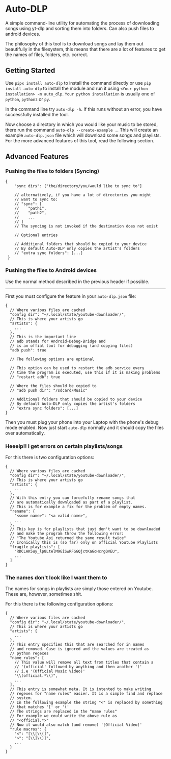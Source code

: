 # Auto-DLP
A simple command-line utility for automating the process of downloading songs using yt-dlp and sorting them into folders. Can also push files to android devices.

The philosophy of this tool is to download songs and lay them out beautifully in the filesystem, this means that there are a lot of features to get the names of files, folders, etc. correct.

## Getting Started
Use ```pipx install auto-dlp``` to install the command directly or use
```pip install auto-dlp``` to install the module and run it using ```<Your python installation> -m auto_dlp```.
```Your python installation``` is usually one of ```python```, ```python3``` or ```py```.

In the command line try ```auto-dlp -h```. If this runs without an error, you have successfully installed the tool.

Now choose a directory in which you would like your music to be stored, there run the command ```auto-dlp --create-example .```. This will create an example ```auto-dlp.json``` file which will download some songs and playlists. For the more advanced features of this tool, read the following section.

## Advanced Features

### Pushing the files to folders (Syncing)
```jsonc
{
    "sync dirs": ["the/directory/you/would like to sync to"]
    
    // alternatively, if you have a lot of directories you might
    // want to sync to:
    // "sync": [
    //    "path1",
    //    "path2",
    //    ...
    // ]
    // The syncing is not invoked if the destination does not exist
    
    // Optional entries
    
    // Additional folders that should be copied to your device
    // By default Auto-DLP only copies the artist's folders
    // "extra sync folders": [...]
 }
```


### Pushing the files to Android devices
Use the normal method described in the previous header if possible.


------


First you must configure the feature in your `auto-dlp.json` file:
```jsonc
{
  // Where various files are cached
  "config dir": "~/.local/state/youtube-downloader/",
  // This is where your artists go
  "artists": {
    ...
  },
  // This is the important line
  // adb stands for Android-Debug-Bridge and
  // is an offial tool for debugging (and copying files)
  "adb push": true

  // The following options are optional
  
  // This option can be used to restart the adb service every
  // time the program is executed, use this if it is making problems
  // "restart adb": true
  
  // Where the files should be copied to 
  // "adb push dir": "/sdcard/Music"
  
  // Additional folders that should be copied to your device
  // By default Auto-DLP only copies the artist's folders
  // "extra sync folders": [...]
}
```

Then you must plug your phone into your Laptop with the phone's debug mode enabled. Now just start `auto-dlp` normally and it should copy the files over automatically.

### Heeelp!! I get errors on certain playlists/songs

For this there is two configuration options:
```jsonc
{
  // Where various files are cached
  "config dir": "~/.local/state/youtube-downloader/",
  // This is where your artists go
  "artists": {
    ...
  },
  // With this entry you can forcefully rename songs that
  // are automatically downloaded as part of a playlist.
  // This is for example a fix for the problem of empty names.
  "rename": {
    "<some name>": "<a valid name>",
    ...
  },
  // This key is for playlists that just don't want to be downloaded
  // and make the program throw the following error:
  // "The Youtube Api returned the same result twice"
  // Ironically this is (so far) only on official Youtube Playlists
  "fragile playlists": [
    "RDCLAK5uy_lp8LtelM9GiSwRFGGQjctKaGoHcrgQVEU",
    ...
  ]
}
```

### The names don't look like I want them to

The names for songs in playlists are simply those entered
on Youtube. These are, however, sometimes shit.

For this there is the following configuration options:
```jsonc
{
  // Where various files are cached
  "config dir": "~/.local/state/youtube-downloader/",
  // This is where your artists go
  "artists": {
    ...
  },
  // This entry specifies this that are searched for in names
  // and removed. Case is ignored and the values are treated as
  // python regexes
  "name rules": [
    // This value will remove all text from titles that contain a
    // '(official' followed by anything and then another ')'
    // i.e '(Official Music Video)'
    "\\(official.*\\)",
    ...
  ],
  // This entry is somewhat meta. It is intented to make writing
  // regexes for "name rules" easier. It is a simple find and replace
  // system.
  // In the following example the string "<" is replaced by something
  // that matches '[' or '('
  // The strings are replaced in the "name rules"
  // For example we could write the above rule as
  // "<official.*>"
  // Now it would also match (and remove) '[Official Video]'
  "rule macros": {
    "<": "[\\[\\(]",
    ">": "[\\]\\)]",
    ...
  }
}
```
